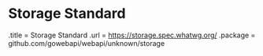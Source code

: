 # Storage Standard

.title = Storage Standard
.url = <https://storage.spec.whatwg.org/>
.package = github.com/gowebapi/webapi/unknown/storage
